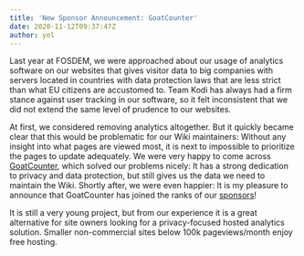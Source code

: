 ```yaml
---
title: 'New Sponsor Announcement: GoatCounter'
date: 2020-11-12T09:37:47Z
author: yol
---
```

Last year at FOSDEM, we were approached about our usage of analytics software on our websites that gives visitor data to big companies with servers located in countries with data protection laws that are less strict than what EU citizens are accustomed to. Team Kodi has always had a firm stance against user tracking in our software, so it felt inconsistent that we did not extend the same level of prudence to our websites.

 At first, we considered removing analytics altogether. But it quickly became clear that this would be problematic for our Wiki maintainers: Without any insight into what pages are viewed most, it is next to impossible to prioritize the pages to update adequately. We were very happy to come across [GoatCounter](https://www.goatcounter.com/), which solved our problems nicely: It has a strong dedication to privacy and data protection, but still gives us the data we need to maintain the Wiki. Shortly after, we were even happier: It is my pleasure to announce that GoatCounter has joined the ranks of our [sponsors](https://kodi.tv/sponsors)!

 It is still a very young project, but from our experience it is a great alternative for site owners looking for a privacy-focused hosted analytics solution. Smaller non-commercial sites below 100k pageviews/month enjoy free hosting.

 